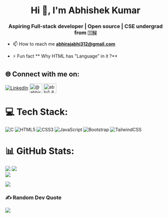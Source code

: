 <h1 align="center">Hi 👋, I'm Abhishek Kumar</h1>
<h3 align="center">Aspiring Full-stack developer | Open source | CSE undergrad from 🇮🇳</h3>


- 📫 How to reach me **abhirajabhi312@gmail.com**

- ⚡ Fun fact   ** Why HTML has "Language" in it ?**


## 🌐 Connect with me on:
[![LinkedIn](https://img.shields.io/badge/LinkedIn-%230077B5.svg?logo=linkedin&logoColor=white)](https://linkedin.com/in/abhishek-ko) 
<a href="https://twitter.com/@abhirajabhi312" target="blank"><img align="center" src="https://raw.githubusercontent.com/rahuldkjain/github-profile-readme-generator/master/src/images/icons/Social/twitter.svg" alt="@abhirajabhi312" height="30" width="40" /></a>
<a href="https://instagram.com/abhi1_6_9" target="blank"><img align="center" src="https://raw.githubusercontent.com/rahuldkjain/github-profile-readme-generator/master/src/images/icons/Social/instagram.svg" alt="abhi1_6_9" height="30" width="40" /></a>



# 💻 Tech Stack:
![C](https://img.shields.io/badge/c-%2300599C.svg?style=for-the-badge&logo=c&logoColor=white) ![HTML5](https://img.shields.io/badge/html5-%23E34F26.svg?style=for-the-badge&logo=html5&logoColor=white) ![CSS3](https://img.shields.io/badge/css3-%231572B6.svg?style=for-the-badge&logo=css3&logoColor=white) ![JavaScript](https://img.shields.io/badge/javascript-%23323330.svg?style=for-the-badge&logo=javascript&logoColor=%23F7DF1E)  ![Bootstrap](https://img.shields.io/badge/bootstrap-%23563D7C.svg?style=for-the-badge&logo=bootstrap&logoColor=white)  ![TailwindCSS](https://img.shields.io/badge/tailwindcss-%2338B2AC.svg?style=for-the-badge&logo=tailwind-css&logoColor=white)

# 📊 GitHub Stats:
![](https://github-readme-stats.vercel.app/api/top-langs/?username=abhiraj-ku&theme=onedark&hide_border=false&include_all_commits=false&count_private=false&layout=compact)
![](https://github-readme-stats.vercel.app/api?username=abhiraj-ku&theme=onedark&hide_border=false&include_all_commits=false&count_private=false)<br/>
![](https://github-readme-streak-stats.herokuapp.com/?user=abhiraj-ku&theme=onedark&hide_border=false)<br/>

[![](https://visitcount.itsvg.in/api?id=abhiraj-ku&icon=0&color=0)](https://visitcount.itsvg.in)

### ✍️ Random Dev Quote
![](https://quotes-github-readme.vercel.app/api?type=horizontal&theme=radical)




